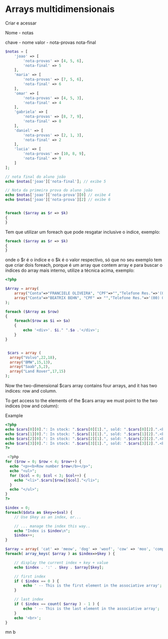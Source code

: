 # Arrays multidimensionais

Criar e acessar

Nome - notas

chave - nome
valor - nota-provas
        nota-final

```php
$notas = [
    'joao' => [
        'nota-provas' => [4, 5, 6],
        'nota-final' => 5
    ],
    'maria' => [
        'nota-provas' => [7, 5, 6],
        'nota-final' => 6
    ],
    'omar' => [
        'nota-provas' => [4, 5, 3],
        'nota-final' => 4
    ],
    'gabriela' => [
        'nota-provas' => [8, 7, 9],
        'nota-final' => 8
    ],
    'daniel' => [
        'nota-provas' => [2, 1, 3],
        'nota-final' => 2
    ],
    'lucia' => [
        'nota-provas' => [10, 8, 9],
        'nota-final' => 9
    ]
];

// nota final do aluno joão
echo $notas['joao']['nota-final']; // exibe 5

// Nota da primeira prova do aluno joão
echo $notas['joao']['nota-prova'][0] // exibe 4
echo $notas['joao']['nota-prova'][2] // exibe 6


foreach ($array as $r => $k)
{        
}
```
Tem que utilizar um foreach que pode resgatar inclusive o indice, exemplo:
```php
foreach ($array as $r => $k)
{
}
```
onde o $r é o índice e o $k é o valor respectivo, só que no seu exemplo tem que criar dois foreach, porque é um array que contem array e para buscar o índices do array mais interno, utilize a técnica acima, exemplo:
```php
<?php

$Array = array(
    array("Conta"=>"FRANCIELE OLIVEIRA", "CPF"=>"","Telefone Res."=>'(00) 0000-0000'),
    array("Conta"=>"BEATRIX BEHN", "CPF" => "","Telefone Res."=>'(00) 0000-0000')
);

foreach ($Array as $row)
{
    foreach($row as $i => $a)
    {
        echo '<div>'. $i." ".$a .'</div>';
    }
}


 $cars = array (
  array("Volvo",22,18),
  array("BMW",15,13),
  array("Saab",5,2),
  array("Land Rover",17,15)
);
```
Now the two-dimensional $cars array contains four arrays, and it has two indices: row and column.

To get access to the elements of the $cars array we must point to the two indices (row and column):

Example
```php
<?php
echo $cars[0][0].": In stock: ".$cars[0][1].", sold: ".$cars[0][2].".<br>";
echo $cars[1][0].": In stock: ".$cars[1][1].", sold: ".$cars[1][2].".<br>";
echo $cars[2][0].": In stock: ".$cars[2][1].", sold: ".$cars[2][2].".<br>";
echo $cars[3][0].": In stock: ".$cars[3][1].", sold: ".$cars[3][2].".<br>";
?> 

 <?php
for ($row = 0; $row < 4; $row++) {
  echo "<p><b>Row number $row</b></p>";
  echo "<ul>";
  for ($col = 0; $col < 3; $col++) {
    echo "<li>".$cars[$row][$col]."</li>";
  }
  echo "</ul>";
}
?> 

$index = 0;
foreach($data as $key=>$val) {
    // Use $key as an index, or...

    // ... manage the index this way..
    echo "Index is $index\n";
    $index++;
}

$array = array( 'cat' => 'meow', 'dog' => 'woof', 'cow' => 'moo', 'computer' => 'beep' );
foreach( array_keys( $array ) as $index=>$key ) {

    // display the current index + key + value
    echo $index . ':' . $key . $array[$key];

    // first index
    if ( $index == 0 ) {
        echo ' -- This is the first element in the associative array';
    }

    // last index
    if ( $index == count( $array ) - 1 ) {
        echo ' -- This is the last element in the associative array';
    }
    echo '<br>';
}
```

mn b
